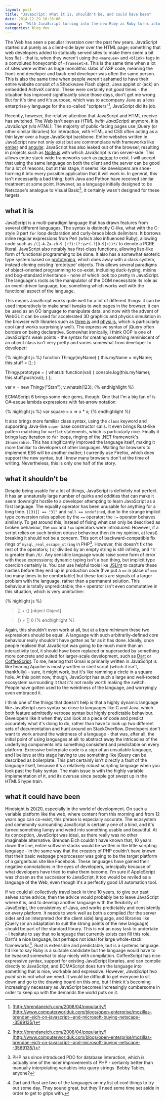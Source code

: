 ```yaml
---
layout: post
title: "JavaScript: What it is, shouldn't be, and could have been"
date: 2014-12-29 16:26:06
summary: "With JavaScript turning into the new Ruby as Ruby turns into the new Python I thought I'd give my piece as the Ghost of JavaScript Past, Present and Future."
categories: blog dev
---
```

The Web has seen a peculiar inversion over the past few years. JavaScript started out purely as a client-side layer over the HTML page; something that web developers added to statically served sites to make them seem a bit less flat - that is, when they weren't using the `<marquee>` and `<blink>` tags in a convoluted honeycomb of `<frameset>`s. This is the same time when a lot of sites were written as huge monolithic slabs of ASP code, meaning the front-end developer and back-end developer was often the same person. This is also the same time when people weren't ashamed to have their entire website consist of a Shockwave Flash object, Java applet or (ack) an embedded ActiveX control. These were certainly not *good* times - the situation has improved significantly since those days, don't get me wrong. But for it's time and it's purpose, which was to accompany Java as a less enterprise-y language for the so-called "scripters"[^1], JavaScript did its job.

Recently, however, the relative attention that JavaScript and HTML receive has switched. The Web isn't seen as *HTML (with JavaScript)* anymore, it is *JavaScript (via HTML)*. The majority of public-facing pages use jQuery (or other similar libraries) for interaction, with HTML and CSS often acting as a thin layer over a huge JavaScript backbone. Entire websites written in JavaScript now not only exist but are commonplace with frameworks like [ember](http://emberjs.com/) and [angular](https://angularjs.org/). JavaScript has also leaked out of the browser, resulting in projects such as [Node.js](https://www.nodejs.org/) with which JavaScript is ran server-side. This allows entire stack-wide frameworks such as [meteor](https://www.meteor.com/) to exist. I will accept that using the same language on both the client and the server can be good for a lot of reasons, but at this stage, it seems like developers are shoe-horning it into every possible application that it will work in. In general, this isn't necessarily a bad thing; both Java and Python have received similar treatment at some point. However, as a language initially designed to be Netscape's analogue to Visual Basic[^1], it certainly wasn't designed for these targets.

## what it is

JavaScript is a multi-paradigm language that has drawn features from several different languages. The syntax is distinctly C-like, what with the C-style 3 part `for` loop declaration and curly-brace block delimiters. It borrows inline regular expressions from Perl (which also influenced Ruby), allowing code such as `/([-A-Za-z0-9_]+?):(?:\w*(-?[0-9]+))*/` to denote a PCRE literal. JavaScript also notably has first-class functions, allowing lisp-like form of functional programming to be done. It also has a somewhat esoteric type system based on [prototyping](http://en.wikipedia.org/wiki/Prototype-based_programming), which does away with a class system, instead cloning existing 'prototype' objects. This allows several paradigms of object-oriented programming to co-exist, including duck-typing, mixins and bog-standard inheritance - none of which look too pretty in JavaScript. The language's roots as the manipulator of the DOM necessitate its role as an event-driven language, too, something which works well with the functional aspect of the language.

This means JavaScript works quite well for a lot of different things: it can be used imperatively to make small tweaks to web pages in the browser, it can be used as an OO language to manipulate data, and now with the advent of WebGL it can be used for accelerated 3D graphics and physics simulation in the browser with libraries such as [three.js](http://threejs.org/) and [physi.js](https://github.com/chandlerprall/Physijs), which is particularly cool (and works surprisingly well). The expressive syntax of jQuery often borders on being declarative. Somewhat ironically, I think OOP is one of JavaScript's weak points - the syntax for creating something reminiscent of an object class isn't very pretty and varies somewhat from developer to developer:

{% highlight js %}
function Thingy(myName) {
  this.myName = myName;
  this.stuff = [];
}

Thingy.prototype = {
  whatsit: function(val) {
    console.log(this.myName);
    this.stuff.push(val);
  }
};

var v = new Thingy("Stan");
v.whatsit(123);
{% endhighlight %}

ECMAScript 6 brings some nice gems, though. One that I'm a big fan of is C#-esque lambda expressions with fat-arrow notation:

{% highlight js %}
var square = x => x * x;
{% endhighlight %}

It also brings more familiar class syntax, using the `class` keyword and supporting Java-like `super` base constructor calls. It even brings Rust-like pattern matching for `var`/`let` statements, which is particularly nice. Finally it brings lazy iteration to `for` loops, ringing of the .NET framework's `IEnumerable`. This has singificantly improved the language itself, making it more familiar to developers of other languages. Waiting for browsers to implement ES6 will be another matter; I currently use Firefox, which does support the new syntax, but I know many browsers don't at the time of writing. Nevertheless, this is only one half of the story.

## what it shouldn't be

Despite being usable for a lot of things, JavaScript is definitely not perfect. It has an unnaturally large number of quirks and oddities that can make it seem downright hostile to a developer attempting to learn JavaScript as a first language. The equality operator has been unusable for anything for a long time. `[[31]] == "31"` and `null == undefined`, due to the strange implicit type conversion rules applied by the `==` operator; the `!=` operator behaves similarly. To get around this, instead of fixing what can only be described as broken behaviour, the `===` and `!==` operators were introduced. However, if a script relies on such broken obtuse behaviour then (in my opinion, at least) breaking it should not be a concern. This sort of backward-compatible fix rings of `mysql_real_escape_string` in PHP[^2]. However, this doesn't fix the rest of the operators; `[4]` divided by an empty string is still infinity, and `'3'` is greater than `/6/`. Any sensible language would raise some form of error with these expressions; dynamic typing isn't a bad thing, but implicit type coercion certainly is. You can use helpful tools like [JSLint](http://www.jslint.com/) to capture these nasties before they end up in production code (I've put a `==` in place of `===` too many times to be comfortable) but these tools are signals of a larger problem with the language, rather than a permanent solution. This behaviour is totally unpredictable; the `+` operator isn't even commutative in this situation, which is very unintuitive:

{% highlight js %}
> [] + {}
[object Object]

> {} + []
0
{% endhighlight %}

Again, this shouldn't even work at all, but at a *bare minimum* these two expressions should be equal. A language with such arbitrarily-defined core behaviour really shouldn't have gotten as far as it has done. Ideally, once people realised that JavaScript was going to be much more than an interactivity tool, it should have been replaced or superseded by something more concrete and suited for larger-scale development, such as [Dart](https://www.dartlang.org/) or [CoffeeScript](https://www.dartlang.org/). To me, hearing that Gmail is primarily written in JavaScript is like hearing Apache is mostly written in shell script (which it isn't, thankfully) - sure, it might work, but it's like ramming a circle in a square hole. At this point now, though, JavaScript has such a large and well-rooted ecosystem surrounding it that it's not really worth making the switch. People have gotten used to the weirdness of the language, and worryingly even embraced it.

I think one of the things that doesn't help is that a highly dynamic language like JavaScript uses syntax so close to languages like C and Java, which both feature admittedly verbose syntax but highly predictable behaviour. Developers like it when they can look at a piece of code and predict accurately what it's doing to do, rather than have to look up two different sets of documentation and hunt around on StackOverflow. Developers don't want to work around the weirdness of a language - that was, after all, the initial point of using languages at all: to abstract away the intricacies of the underlying components into something consistent and predictable on every platform. Excessive boilerplate code is a sign of an unsuitable language, and I believe at this stage having to use something like jQuery can be described as boilerplate. This part certainly isn't directly a fault of the language itself, because it's a relatively robust scripting language when you look past the flaky syntax. The main issue is with the highly variable implementation of it, and its overuse since people got swept up in the HTML5 hype train.

## what it could have been

Hindsight is 20/20, especially in the world of development. On such a variable platform like the web, where content from this morning and from 12 years ago can co-exist, this phrase is especially accurate. The ecosystem and community surrounding JavaScript is certainly one of a kind, and it's turned something lumpy and weird into something usable and beautiful. At its conception, JavaScript was ideal, as there really was no other imaginable alternative. Brendan Eich couldn't have known that, 10 years down the line, entire software stacks would be written in the little scripting language - in the same way that the creators of PHP couldn't have known that their basic webpage preprocessor was going to be the target platform of a gargantuan site like Facebook. These languages have gained their negative connotations in the eyes of developers, principally because of what developers have tried to make them become. I'm sure if AppleScript was chosen as the successor to JavaScript, it too would be reviled as a language of the Web, even though it's a perfectly good UI automation tool.

If we could all collectively travel back in time 10 years, to give our past selves some advice, then the advice would probably be to leave JavaScript where it is, and to develop another language with the flexibility of JavaScript, the consistency of Java, and works predictably and consistently on every platform. It needs to work well as both a compiled (for the server side) and an interpreted (for the client side) language, and libraries like jQuery (or an adaptation to suit the strong points of the new language) should be part of the standard library. This is not an easy task to undertake - I hesitate to say that no language that currently exists can fill this role. Dart's a nice language, but perhaps not ideal for large whole-stack frameworks[^3]. Rust is extensible and predictable, but is a systems language. I'd like to say Ruby is a suitable candidate but the language would have to be tweaked somewhat to play nicely with compilation. CoffeeScript has nice expressive syntax, support for existing JavaScript libraries, and can compile directly to JavaScript, and ECMAScript does turn the language into something that is nice, workable and expressive. However, *JavaScript two point oh* is not what we need. It would be difficult to get everyone to sit down and go to the drawing board on this one, but I think it's becoming increasingly necessary as JavaScript becomes increasingly cumbersome in order to keep up with the demands the world puts on it.

[^1]: [http://brendaneich.com/2008/04/popularity/](http://www.computerworlduk.com/blogs/open-enterprise/mozillas-brendan-eich-on-javascript--and-microsoft-buying-netscape--3569135/)  
[^2]: PHP has since introduced PDO for database interaction, which is actually one of the nicer improvements of PHP - certainly better than manually interpolating variables into query strings. Bobby Tables, anyone?  
[^3]: Dart and Rust are two of the languages on my list of cool things to try out some day. They sound great, but they'll need some time set aside in order to get to grips with.
